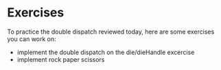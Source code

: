 # Exercises 

To practice the double dispatch reviewed today, here are some exercises you can work on:

- implement the double dispatch on the die/dieHandle excercise
- implement rock paper scissors
